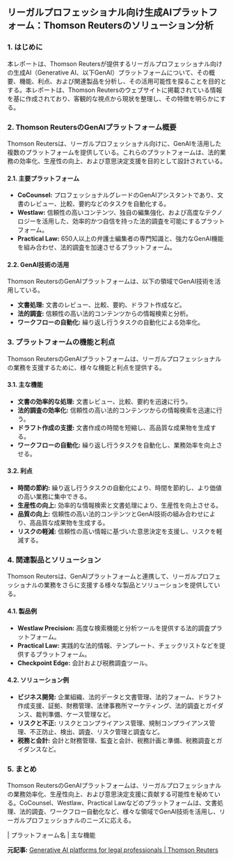 ## リーガルプロフェッショナル向け生成AIプラットフォーム：Thomson Reutersのソリューション分析

### 1. はじめに

本レポートは、Thomson Reutersが提供するリーガルプロフェッショナル向けの生成AI（Generative AI、以下GenAI）プラットフォームについて、その概要、機能、利点、および関連製品を分析し、その活用可能性を探ることを目的とする。本レポートは、Thomson Reutersのウェブサイトに掲載されている情報を基に作成されており、客観的な視点から現状を整理し、その特徴を明らかにする。

### 2. Thomson ReutersのGenAIプラットフォーム概要

Thomson Reutersは、リーガルプロフェッショナル向けに、GenAIを活用した複数のプラットフォームを提供している。これらのプラットフォームは、法的業務の効率化、生産性の向上、および意思決定支援を目的として設計されている。

#### 2.1. 主要プラットフォーム

* **CoCounsel:** プロフェッショナルグレードのGenAIアシスタントであり、文書のレビュー、比較、要約などのタスクを自動化する。
* **Westlaw:** 信頼性の高いコンテンツ、独自の編集強化、および高度なテクノロジーを活用した、効率的かつ自信を持った法的調査を可能にするプラットフォーム。
* **Practical Law:** 650人以上の弁護士編集者の専門知識と、強力なGenAI機能を組み合わせ、法的調査を加速させるプラットフォーム。

#### 2.2. GenAI技術の活用

Thomson ReutersのGenAIプラットフォームは、以下の領域でGenAI技術を活用している。

* **文書処理:** 文書のレビュー、比較、要約、ドラフト作成など。
* **法的調査:** 信頼性の高い法的コンテンツからの情報検索と分析。
* **ワークフローの自動化:** 繰り返し行うタスクの自動化による効率化。

### 3. プラットフォームの機能と利点

Thomson ReutersのGenAIプラットフォームは、リーガルプロフェッショナルの業務を支援するために、様々な機能と利点を提供する。

#### 3.1. 主な機能

* **文書の効率的な処理:** 文書レビュー、比較、要約を迅速に行う。
* **法的調査の効率化:** 信頼性の高い法的コンテンツからの情報検索を迅速に行う。
* **ドラフト作成の支援:** 文書作成の時間を短縮し、高品質な成果物を生成する。
* **ワークフローの自動化:** 繰り返し行うタスクを自動化し、業務効率を向上させる。

#### 3.2. 利点

* **時間の節約:** 繰り返し行うタスクの自動化により、時間を節約し、より価値の高い業務に集中できる。
* **生産性の向上:** 効率的な情報検索と文書処理により、生産性を向上させる。
* **品質の向上:** 信頼性の高い法的コンテンツとGenAI技術の組み合わせにより、高品質な成果物を生成する。
* **リスクの軽減:** 信頼性の高い情報に基づいた意思決定を支援し、リスクを軽減する。

### 4. 関連製品とソリューション

Thomson Reutersは、GenAIプラットフォームと連携して、リーガルプロフェッショナルの業務をさらに支援する様々な製品とソリューションを提供している。

#### 4.1. 製品例

* **Westlaw Precision:** 高度な検索機能と分析ツールを提供する法的調査プラットフォーム。
* **Practical Law:** 実践的な法的情報、テンプレート、チェックリストなどを提供するプラットフォーム。
* **Checkpoint Edge:** 会計および税務調査ツール。

#### 4.2. ソリューション例

* **ビジネス開発:** 企業組織、法的データと文書管理、法的フォーム、ドラフト作成支援、証拠、財務管理、法律事務所マーケティング、法的調査とガイダンス、裁判準備、ケース管理など。
* **リスクと不正:** リスクとコンプライアンス管理、規制コンプライアンス管理、不正防止、検出、調査、リスク管理と調査など。
* **税務と会計:** 会計と財務管理、監査と会計、税務計画と準備、税務調査とガイダンスなど。

### 5. まとめ

Thomson ReutersのGenAIプラットフォームは、リーガルプロフェッショナルの業務効率化、生産性向上、および意思決定支援に貢献する可能性を秘めている。CoCounsel、Westlaw、Practical Lawなどのプラットフォームは、文書処理、法的調査、ワークフロー自動化など、様々な領域でGenAI技術を活用し、リーガルプロフェッショナルのニーズに応える。

| プラットフォーム名 | 主な機能 

**元記事:** [Generative AI platforms for legal professionals | Thomson Reuters](https://legal.thomsonreuters.com/en/legal/generative-ai)